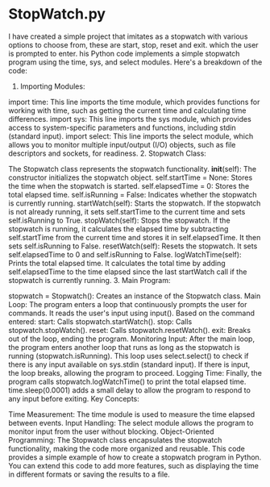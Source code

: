 # StopWatch.py
I have created a simple project that imitates as a stopwatch with various options to choose from, these are start, stop, reset and exit. which the user is prompted to enter.
his Python code implements a simple stopwatch program using the time, sys, and select modules. Here's a breakdown of the code:

1. Importing Modules:

import time: This line imports the time module, which provides functions for working with time, such as getting the current time and calculating time differences.
import sys: This line imports the sys module, which provides access to system-specific parameters and functions, including stdin (standard input).
import select: This line imports the select module, which allows you to monitor multiple input/output (I/O) objects, such as file descriptors and sockets, for readiness.
2. Stopwatch Class:

The Stopwatch class represents the stopwatch functionality.
__init__(self): The constructor initializes the stopwatch object.
self.startTime = None: Stores the time when the stopwatch is started.
self.elapsedTime = 0: Stores the total elapsed time.
self.isRunning = False: Indicates whether the stopwatch is currently running.
startWatch(self): Starts the stopwatch.
If the stopwatch is not already running, it sets self.startTime to the current time and sets self.isRunning to True.
stopWatch(self): Stops the stopwatch.
If the stopwatch is running, it calculates the elapsed time by subtracting self.startTime from the current time and stores it in self.elapsedTime. It then sets self.isRunning to False.
resetWatch(self): Resets the stopwatch.
It sets self.elapsedTime to 0 and self.isRunning to False.
logWatchTime(self): Prints the total elapsed time.
It calculates the total time by adding self.elapsedTime to the time elapsed since the last startWatch call if the stopwatch is currently running.
3. Main Program:

stopwatch = Stopwatch(): Creates an instance of the Stopwatch class.
Main Loop:
The program enters a loop that continuously prompts the user for commands.
It reads the user's input using input().
Based on the command entered:
start: Calls stopwatch.startWatch().
stop: Calls stopwatch.stopWatch().
reset: Calls stopwatch.resetWatch().
exit: Breaks out of the loop, ending the program.
Monitoring Input:
After the main loop, the program enters another loop that runs as long as the stopwatch is running (stopwatch.isRunning).
This loop uses select.select() to check if there is any input available on sys.stdin (standard input).
If there is input, the loop breaks, allowing the program to proceed.
Logging Time:
Finally, the program calls stopwatch.logWatchTime() to print the total elapsed time.
time.sleep(0.0001) adds a small delay to allow the program to respond to any input before exiting.
Key Concepts:

Time Measurement: The time module is used to measure the time elapsed between events.
Input Handling: The select module allows the program to monitor input from the user without blocking.
Object-Oriented Programming: The Stopwatch class encapsulates the stopwatch functionality, making the code more organized and reusable.
This code provides a simple example of how to create a stopwatch program in Python. You can extend this code to add more features, such as displaying the time in different formats or saving the results to a file.

